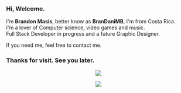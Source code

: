 ### Hi, Welcome.
I'm **Brandon Masís**, better know as **BranDaniMB**, I'm from Costa Rica.<br/>
I'm a lover of Computer science, video games and music.<br/>
Full Stack Developer in progress and a future Graphic Designer.

If you need me, feel free to contact me.

### Thanks for visit. See you later.

<p align="center" title="anuraghazra/github-readme-stats">
  <img align="center" src="https://github-readme-stats.vercel.app/api?username=brandanimb&count_private=true&show_icons=true&theme=graywhite" />
</p>
<p align="center" title="anuraghazra/github-readme-stats">
  <img align="center" src="https://github-readme-stats.vercel.app/api/top-langs/?username=brandanimb&layout=compact" />
</p>




